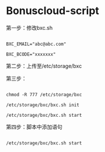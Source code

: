 # Bonuscloud-script

第一步：修改bxc.sh

```

BXC_EMAIL="abc@abc.com"

BXC_BCODE="xxxxxxx"
```
第二步：上传至/etc/storage/bxc

第三步：

```

chmod -R 777 /etc/storage/bxc

/etc/storage/bxc/bxc.sh init

/etc/storage/bxc/bxc.sh start

```
第四步：脚本中添加语句

```

/etc/storage/bxc/bxc.sh start

```

